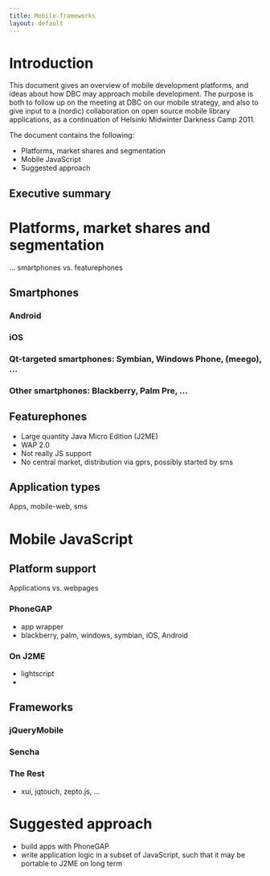 ```yaml
---
title: Mobile-frameworks
layout: default
---
```

# Introduction

This document gives an overview of mobile development platforms, and ideas about how DBC may approach mobile development.
The purpose is both to follow up on the meeting at DBC on our mobile strategy, and also to give input to a (nordic) collaboration on open source mobile library applications, as a continuation of Helsinki Midwinter Darkness Camp 2011.

The document contains the following:
- Platforms, market shares and segmentation
- Mobile JavaScript
- Suggested approach

## Executive summary


# Platforms, market shares and segmentation


... smartphones vs. featurephones

## Smartphones
### Android
### iOS
### Qt-targeted smartphones: Symbian, Windows Phone, (meego), ...
### Other smartphones: Blackberry, Palm Pre, ...
## Featurephones 
- Large quantity Java Micro Edition (J2ME)
- WAP 2.0
- Not really JS support
- No central market, distribution via gprs, possibly started by sms
## Application types
Apps, mobile-web, sms


# Mobile JavaScript

## Platform support
Applications vs. webpages
### PhoneGAP 
- app wrapper
- blackberry, palm, windows, symbian, iOS, Android
### On J2ME
- lightscript
- 
        
## Frameworks
### jQueryMobile
### Sencha
### The Rest
- xui, jqtouch, zepto.js, ...

# Suggested approach
- build apps with PhoneGAP
- write application logic in a subset of JavaScript, such that it may be portable to J2ME on long term

